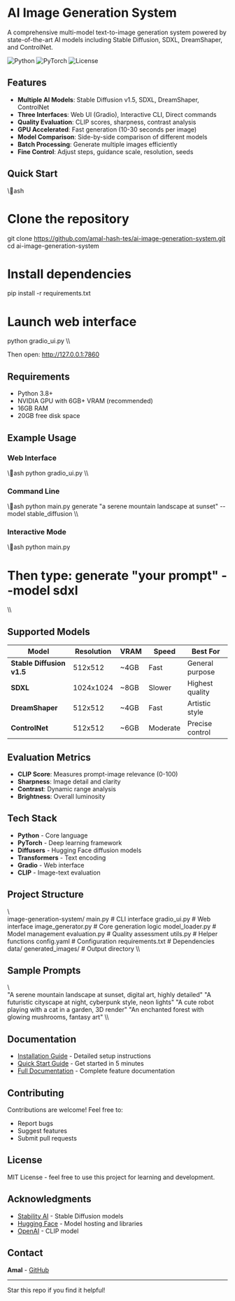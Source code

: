 ﻿#  AI Image Generation System

A comprehensive multi-model text-to-image generation system powered by state-of-the-art AI models including Stable Diffusion, SDXL, DreamShaper, and ControlNet.

![Python](https://img.shields.io/badge/python-3.8%2B-blue)
![PyTorch](https://img.shields.io/badge/PyTorch-2.0%2B-red)
![License](https://img.shields.io/badge/license-MIT-green)

##  Features

-  **Multiple AI Models**: Stable Diffusion v1.5, SDXL, DreamShaper, ControlNet
-  **Three Interfaces**: Web UI (Gradio), Interactive CLI, Direct commands
-  **Quality Evaluation**: CLIP scores, sharpness, contrast analysis
-  **GPU Accelerated**: Fast generation (10-30 seconds per image)
-  **Model Comparison**: Side-by-side comparison of different models
-  **Batch Processing**: Generate multiple images efficiently
-  **Fine Control**: Adjust steps, guidance scale, resolution, seeds

##  Quick Start

\\\ash
# Clone the repository
git clone https://github.com/amal-hash-tes/ai-image-generation-system.git
cd ai-image-generation-system

# Install dependencies
pip install -r requirements.txt

# Launch web interface
python gradio_ui.py
\\\

Then open: http://127.0.0.1:7860

##  Requirements

- Python 3.8+
- NVIDIA GPU with 6GB+ VRAM (recommended)
- 16GB RAM
- 20GB free disk space

##  Example Usage

### Web Interface
\\\ash
python gradio_ui.py
\\\

### Command Line
\\\ash
python main.py generate "a serene mountain landscape at sunset" --model stable_diffusion
\\\

### Interactive Mode
\\\ash
python main.py
# Then type: generate "your prompt" --model sdxl
\\\

##  Supported Models

| Model | Resolution | VRAM | Speed | Best For |
|-------|-----------|------|-------|----------|
| **Stable Diffusion v1.5** | 512x512 | ~4GB | Fast | General purpose |
| **SDXL** | 1024x1024 | ~8GB | Slower | Highest quality |
| **DreamShaper** | 512x512 | ~4GB | Fast | Artistic style |
| **ControlNet** | 512x512 | ~6GB | Moderate | Precise control |

##  Evaluation Metrics

- **CLIP Score**: Measures prompt-image relevance (0-100)
- **Sharpness**: Image detail and clarity
- **Contrast**: Dynamic range analysis
- **Brightness**: Overall luminosity

##  Tech Stack

- **Python** - Core language
- **PyTorch** - Deep learning framework
- **Diffusers** - Hugging Face diffusion models
- **Transformers** - Text encoding
- **Gradio** - Web interface
- **CLIP** - Image-text evaluation

##  Project Structure

\\\
image-generation-system/
 main.py                 # CLI interface
 gradio_ui.py           # Web interface
 image_generator.py     # Core generation logic
 model_loader.py        # Model management
 evaluation.py          # Quality assessment
 utils.py               # Helper functions
 config.yaml            # Configuration
 requirements.txt       # Dependencies
 data/
     generated_images/  # Output directory
\\\

##  Sample Prompts

\\\
"A serene mountain landscape at sunset, digital art, highly detailed"
"A futuristic cityscape at night, cyberpunk style, neon lights"
"A cute robot playing with a cat in a garden, 3D render"
"An enchanted forest with glowing mushrooms, fantasy art"
\\\

##  Documentation

- [Installation Guide](INSTALLATION.md) - Detailed setup instructions
- [Quick Start Guide](QUICKSTART.md) - Get started in 5 minutes
- [Full Documentation](README.md) - Complete feature documentation

##  Contributing

Contributions are welcome! Feel free to:
- Report bugs
- Suggest features
- Submit pull requests

##  License

MIT License - feel free to use this project for learning and development.

##  Acknowledgments

- [Stability AI](https://stability.ai/) - Stable Diffusion models
- [Hugging Face](https://huggingface.co/) - Model hosting and libraries
- [OpenAI](https://openai.com/) - CLIP model

##  Contact

**Amal** - [GitHub](https://github.com/amal-hash-tes)

---

 Star this repo if you find it helpful!
